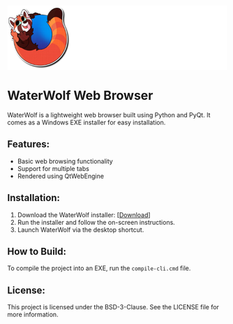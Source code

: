 [<img src="https://github.com/FoxGalaxy2MishaKhodakov/WaterWolf/blob/main/GitHubSRC/logo.png" alt="Logo"> ](https://github.com/FoxGalaxy2MishaKhodakov/WaterWolf/blob/main/GitHubSRC/logo.png)

WaterWolf Web Browser
=====================

WaterWolf is a lightweight web browser built using Python and PyQt. It comes as a Windows EXE installer for easy installation.

Features:
---------
- Basic web browsing functionality
- Support for multiple tabs
- Rendered using QtWebEngine

Installation:
-------------
1. Download the WaterWolf installer: [[Download](https://github.com/FoxGalaxy2MishaKhodakov/WaterWolf/releases/download/1.2.14/installer.exe)]
2. Run the installer and follow the on-screen instructions.
3. Launch WaterWolf via the desktop shortcut.

How to Build:
-------------
To compile the project into an EXE, run the `compile-cli.cmd` file.

License:
--------
This project is licensed under the BSD-3-Clause. See the LICENSE file for more information.
